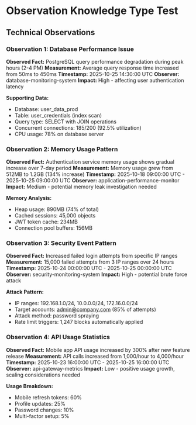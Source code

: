 # Observation Knowledge Type Test

## Technical Observations

### Observation 1: Database Performance Issue
**Observed Fact:** PostgreSQL query performance degradation during peak hours (2-4 PM)
**Measurement:** Average query response time increased from 50ms to 450ms
**Timestamp:** 2025-10-25 14:30:00 UTC
**Observer:** database-monitoring-system
**Impact:** High - affecting user authentication latency

**Supporting Data:**
- Database: user_data_prod
- Table: user_credentials (index scan)
- Query type: SELECT with JOIN operations
- Concurrent connections: 185/200 (92.5% utilization)
- CPU usage: 78% on database server

### Observation 2: Memory Usage Pattern
**Observed Fact:** Authentication service memory usage shows gradual increase over 7-day period
**Measurement:** Memory usage grew from 512MB to 1.2GB (134% increase)
**Timestamp:** 2025-10-18 09:00:00 UTC - 2025-10-25 09:00:00 UTC
**Observer:** application-performance-monitor
**Impact:** Medium - potential memory leak investigation needed

**Memory Analysis:**
- Heap usage: 890MB (74% of total)
- Cached sessions: 45,000 objects
- JWT token cache: 234MB
- Connection pool buffers: 156MB

### Observation 3: Security Event Pattern
**Observed Fact:** Increased failed login attempts from specific IP ranges
**Measurement:** 15,000 failed attempts from 3 IP ranges over 24 hours
**Timestamp:** 2025-10-24 00:00:00 UTC - 2025-10-25 00:00:00 UTC
**Observer:** security-monitoring-system
**Impact:** High - potential brute force attack

**Attack Pattern:**
- IP ranges: 192.168.1.0/24, 10.0.0.0/24, 172.16.0.0/24
- Target accounts: admin@company.com (85% of attempts)
- Attack method: password spraying
- Rate limit triggers: 1,247 blocks automatically applied

### Observation 4: API Usage Statistics
**Observed Fact:** Mobile app API usage increased by 300% after new feature release
**Measurement:** API calls increased from 1,000/hour to 4,000/hour
**Timestamp:** 2025-10-23 16:00:00 UTC - 2025-10-25 16:00:00 UTC
**Observer:** api-gateway-metrics
**Impact:** Low - positive usage growth, scaling considerations needed

**Usage Breakdown:**
- Mobile refresh tokens: 60%
- Profile updates: 25%
- Password changes: 10%
- Multi-factor setup: 5%